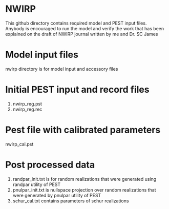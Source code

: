 # NWIRP
This github directory contains required model and PEST input files. Anybody is encouraged to run the model and verify the work that has been explained on the draft of NWIRP journal written by me and Dr. SC James
# Model input files
nwirp directory is for model input and accessory files
# Initial PEST input and record files
1. nwirp_reg.pst 
2. nwirp_reg.rec
# Pest file with calibrated parameters
nwirp_cal.pst
# Post processed data
1. randpar_init.txt is for random realizations that were generated using randpar utility of PEST
2. pnulpar_init.txt is nullspace projection over random realizations that were generated by pnulpar utility of PEST
3. schur_cal.txt contains parameters of schur realizations
